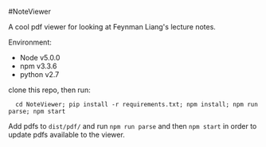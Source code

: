 #NoteViewer

A cool pdf viewer for looking at Feynman Liang's lecture notes.

Environment:
* Node v5.0.0
* npm v3.3.6
* python v2.7

clone this repo, then run:

```
  cd NoteViewer; pip install -r requirements.txt; npm install; npm run parse; npm start
```

Add pdfs to `dist/pdf/` and run `npm run parse` and then `npm start` in order to update pdfs available to the viewer.
